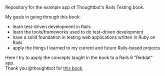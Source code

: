 Repository for the example app of Thoughtbot's Rails Testing book.

My goals in going through this book:
* learn test-driven development in Rails
* learn the tools/frameworks used to do test-driven development
* have a solid foundation in testing web applications written in Ruby on Rails
* apply the things I learned to my current and future Rails-based projects

Here I try to apply the concepts taught in the book to a Rails 6 "Reddat" app.  
Thank you @thoughtbot for [this book](https://books.thoughtbot.com/assets/testing-rails.pdf).
